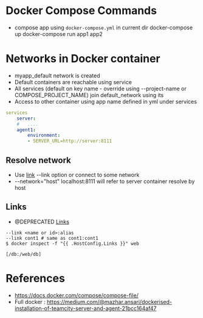 # Docker Compose Commands
 - compose app using `docker-compose.yml` in current dir
docker-compose up
docker-compose run app1 app2

# Networks in Docker container
- myapp_default network is created
- Default containers are reachable using service
- All services (default on key name - override using --project-name or COMPOSE_PROJECT_NAME) join default_network using its 
- Access to other container using app name defined in yml under services
```yml
services
    server:
    #   ....
    agent1: 
        environment:
        - SERVER_URL=http://server:8111

```
## Resolve network
- Use [link](#links) --link option or connect to some network
- --network="host" localhost:8111 will refer to server container resolve by host

## Links
- @DEPRECATED [Links](https://docs.docker.com/network/links/#communication-across-links) 
 ```
 --link <name or id>:alias
 --link cont1 # same as cont1:cont1
 $ docker inspect -f "{{ .HostConfig.Links }}" web

[/db:/web/db]

 ```

# References
- https://docs.docker.com/compose/compose-file/
- Full docker  : https://medium.com/@mazhar.ansari/dockerised-installation-of-teamcity-server-and-agent-21bcc164af47